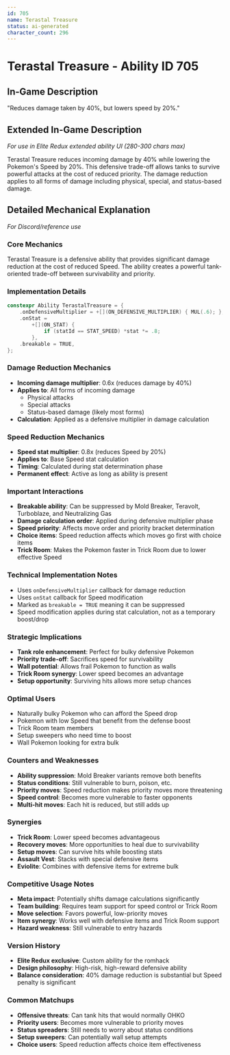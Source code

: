 ```yaml
---
id: 705
name: Terastal Treasure
status: ai-generated
character_count: 296
---
```


# Terastal Treasure - Ability ID 705

## In-Game Description
"Reduces damage taken by 40%, but lowers speed by 20%."

## Extended In-Game Description
*For use in Elite Redux extended ability UI (280-300 chars max)*

Terastal Treasure reduces incoming damage by 40% while lowering the Pokemon's Speed by 20%. This defensive trade-off allows tanks to survive powerful attacks at the cost of reduced priority. The damage reduction applies to all forms of damage including physical, special, and status-based damage.

## Detailed Mechanical Explanation
*For Discord/reference use*

### Core Mechanics
Terastal Treasure is a defensive ability that provides significant damage reduction at the cost of reduced Speed. The ability creates a powerful tank-oriented trade-off between survivability and priority.

### Implementation Details
```c
constexpr Ability TerastalTreasure = {
    .onDefensiveMultiplier = +[](ON_DEFENSIVE_MULTIPLIER) { MUL(.6); },
    .onStat =
        +[](ON_STAT) {
            if (statId == STAT_SPEED) *stat *= .8;
        },
    .breakable = TRUE,
};
```

### Damage Reduction Mechanics
- **Incoming damage multiplier**: 0.6x (reduces damage by 40%)
- **Applies to**: All forms of incoming damage
  - Physical attacks
  - Special attacks
  - Status-based damage (likely most forms)
- **Calculation**: Applied as a defensive multiplier in damage calculation

### Speed Reduction Mechanics
- **Speed stat multiplier**: 0.8x (reduces Speed by 20%)
- **Applies to**: Base Speed stat calculation
- **Timing**: Calculated during stat determination phase
- **Permanent effect**: Active as long as ability is present

### Important Interactions
- **Breakable ability**: Can be suppressed by Mold Breaker, Teravolt, Turboblaze, and Neutralizing Gas
- **Damage calculation order**: Applied during defensive multiplier phase
- **Speed priority**: Affects move order and priority bracket determination
- **Choice items**: Speed reduction affects which moves go first with choice items
- **Trick Room**: Makes the Pokemon faster in Trick Room due to lower effective Speed

### Technical Implementation Notes
- Uses `onDefensiveMultiplier` callback for damage reduction
- Uses `onStat` callback for Speed modification
- Marked as `breakable = TRUE` meaning it can be suppressed
- Speed modification applies during stat calculation, not as a temporary boost/drop

### Strategic Implications
- **Tank role enhancement**: Perfect for bulky defensive Pokemon
- **Priority trade-off**: Sacrifices speed for survivability
- **Wall potential**: Allows frail Pokemon to function as walls
- **Trick Room synergy**: Lower speed becomes an advantage
- **Setup opportunity**: Surviving hits allows more setup chances

### Optimal Users
- Naturally bulky Pokemon who can afford the Speed drop
- Pokemon with low Speed that benefit from the defense boost
- Trick Room team members
- Setup sweepers who need time to boost
- Wall Pokemon looking for extra bulk

### Counters and Weaknesses
- **Ability suppression**: Mold Breaker variants remove both benefits
- **Status conditions**: Still vulnerable to burn, poison, etc.
- **Priority moves**: Speed reduction makes priority moves more threatening
- **Speed control**: Becomes more vulnerable to faster opponents
- **Multi-hit moves**: Each hit is reduced, but still adds up

### Synergies
- **Trick Room**: Lower speed becomes advantageous
- **Recovery moves**: More opportunities to heal due to survivability
- **Setup moves**: Can survive hits while boosting stats
- **Assault Vest**: Stacks with special defensive items
- **Eviolite**: Combines with defensive items for extreme bulk

### Competitive Usage Notes
- **Meta impact**: Potentially shifts damage calculations significantly
- **Team building**: Requires team support for speed control or Trick Room
- **Move selection**: Favors powerful, low-priority moves
- **Item synergy**: Works well with defensive items and Trick Room support
- **Hazard weakness**: Still vulnerable to entry hazards

### Version History
- **Elite Redux exclusive**: Custom ability for the romhack
- **Design philosophy**: High-risk, high-reward defensive ability
- **Balance consideration**: 40% damage reduction is substantial but Speed penalty is significant

### Common Matchups
- **Offensive threats**: Can tank hits that would normally OHKO
- **Priority users**: Becomes more vulnerable to priority moves
- **Status spreaders**: Still needs to worry about status conditions
- **Setup sweepers**: Can potentially wall setup attempts
- **Choice users**: Speed reduction affects choice item effectiveness